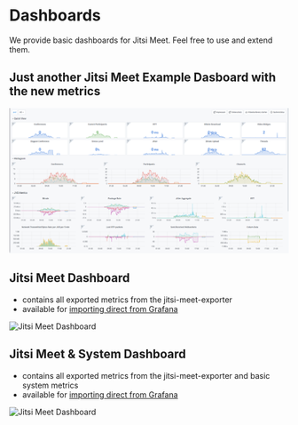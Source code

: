 # Dashboards

We provide basic dashboards for Jitsi Meet. Feel free to use and extend them.

## Just another Jitsi Meet Example Dasboard with the new metrics

![Jitsi Meet Dashboard](jitsi-meet-dashboard-example.png)

## Jitsi Meet Dashboard

* contains all exported metrics from the jitsi-meet-exporter
* available for [importing direct from Grafana](https://grafana.com/grafana/dashboards/12098)

![Jitsi Meet Dashboard](jitsi-meet.png)

## Jitsi Meet & System Dashboard

* contains all exported metrics from the jitsi-meet-exporter and basic system metrics
* available for [importing direct from Grafana](https://grafana.com/grafana/dashboards/12282)

![Jitsi Meet Dashboard](jitsi-meet-system.png)


